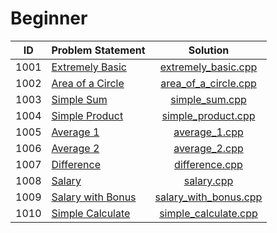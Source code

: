 # Beginner

|  ID  |        Problem Statement        |              Solution               |
|:----:|:--------------------------------|:-----------------------------------:|
| 1001 | [Extremely Basic][]             | [extremely_basic.cpp][]             |
| 1002 | [Area of a Circle][]            | [area_of_a_circle.cpp][]            |
| 1003 | [Simple Sum][]                  | [simple_sum.cpp][]                  |
| 1004 | [Simple Product][]              | [simple_product.cpp][]              |
| 1005 | [Average 1][]                   | [average_1.cpp][]                   |
| 1006 | [Average 2][]                   | [average_2.cpp][]                   |
| 1007 | [Difference][]                  | [difference.cpp][]                  |
| 1008 | [Salary][]                      | [salary.cpp][]                      |
| 1009 | [Salary with Bonus][]           | [salary_with_bonus.cpp][]           |
| 1010 | [Simple Calculate][]            | [simple_calculate.cpp][]            |

[Extremely Basic]:             https://www.urionlinejudge.com.br/judge/en/problems/view/1001
[Area of a Circle]:            https://www.urionlinejudge.com.br/judge/en/problems/view/1002
[Simple Sum]:                  https://www.urionlinejudge.com.br/judge/en/problems/view/1003
[Simple Product]:              https://www.urionlinejudge.com.br/judge/en/problems/view/1004
[Average 1]:                   https://www.urionlinejudge.com.br/judge/en/problems/view/1005
[Average 2]:                   https://www.urionlinejudge.com.br/judge/en/problems/view/1006
[Difference]:                  https://www.urionlinejudge.com.br/judge/en/problems/view/1007
[Salary]:                      https://www.urionlinejudge.com.br/judge/en/problems/view/1008
[Salary with Bonus]:           https://www.urionlinejudge.com.br/judge/en/problems/view/1009
[Simple Calculate]:            https://www.urionlinejudge.com.br/judge/en/problems/view/1010

[extremely_basic.cpp]:             extremely_basic.cpp
[area_of_a_circle.cpp]:            area_of_a_circle.cpp
[simple_sum.cpp]:                  simple_sum.cpp
[simple_product.cpp]:              simple_product.cpp
[average_1.cpp]:                   average_1.cpp
[average_2.cpp]:                   average_2.cpp
[difference.cpp]:                  difference.cpp
[salary.cpp]:                      salary.cpp
[salary_with_bonus.cpp]:           salary_with_bonus.cpp
[simple_calculate.cpp]:            simple_calculate.cpp
